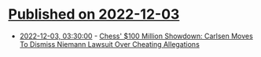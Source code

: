 # [Published on 2022-12-03](index.md)

* [2022-12-03, 03:30:00](https://yro.slashdot.org/story/22/12/02/227233/chess-100-million-showdown-carlsen-moves-to-dismiss-niemann-lawsuit-over-cheating-allegations?utm_source=rss1.0mainlinkanon&utm_medium=feed) - [Chess' $100 Million Showdown: Carlsen Moves To Dismiss Niemann Lawsuit Over Cheating Allegations](https://yro.slashdot.org/story/22/12/02/227233/chess-100-million-showdown-carlsen-moves-to-dismiss-niemann-lawsuit-over-cheating-allegations?utm_source=rss1.0mainlinkanon&utm_medium=feed)
